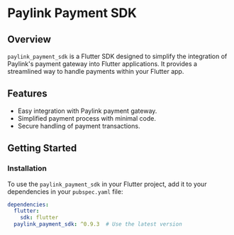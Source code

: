 # Paylink Payment SDK

## Overview

`paylink_payment_sdk` is a Flutter SDK designed to simplify the integration of Paylink's payment gateway into Flutter applications. It provides a streamlined way to handle payments within your Flutter app.

## Features

- Easy integration with Paylink payment gateway.
- Simplified payment process with minimal code.
- Secure handling of payment transactions.

## Getting Started

### Installation

To use the `paylink_payment_sdk` in your Flutter project, add it to your dependencies in your `pubspec.yaml` file:

```yaml
dependencies:
  flutter:
    sdk: flutter
  paylink_payment_sdk: ^0.9.3  # Use the latest version
